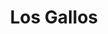 ---
title : Los Gallos
layout: negocio
slogan:  
web: https://losgallospreparadas.com
categoria: Bar
imagenes: ["/assets/img/directorio/gallos.webp"]
direccion: 
estado: Baja California
municipio: Rosarito
codigo: 22710
latitude:
longitude: 
telefono:
cocina:
rango: $$
facebook:
instagram: https://www.instagram.com/losgallospreparadas/?hl=es
whatsapp: 
horariodeservicio: Jueves a Domingo 5:00 PM - 12:30 AM
descripcion: Creadores de las famosas caguamas preparadas, adicionalmente cuentan con margarias y shots de gran malo preparado
---
